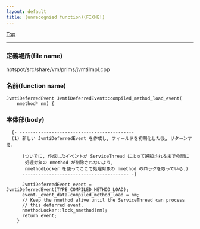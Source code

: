 ```yaml
---
layout: default
title: (unrecognied function)(FIXME!)
---
```

[Top](../index.html)

--- 
### 定義場所(file name)
hotspot/src/share/vm/prims/jvmtiImpl.cpp

### 名前(function name)
```
JvmtiDeferredEvent JvmtiDeferredEvent::compiled_method_load_event(
    nmethod* nm) {
```

### 本体部(body)
```
  {- -------------------------------------------
  (1) 新しい JvmtiDeferredEvent を作成し, フィールドを初期化した後, リターンする.
    
      (ついでに, 作成したイベントが ServiceThread によって通知されるまでの間に
       処理対象の nmethod が削除されないよう, 
       nmethodLocker を使ってここで処理対象の nmethod のロックを取っている.)
      ---------------------------------------- -}

	  JvmtiDeferredEvent event = JvmtiDeferredEvent(TYPE_COMPILED_METHOD_LOAD);
	  event._event_data.compiled_method_load = nm;
	  // Keep the nmethod alive until the ServiceThread can process
	  // this deferred event.
	  nmethodLocker::lock_nmethod(nm);
	  return event;
	}
	
```


